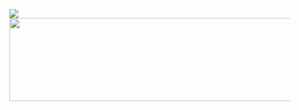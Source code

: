 
<img src="https://capsule-render.vercel.app/api?type=Cylinder&color=_hexcode&height=250&width=400&section=header&text=Hey%20Everyone!&fontSize=85&fontColor=#FFFFFF" />

  <img height="150" width="600" align="center" src="https://64.media.tumblr.com/7cd63cc35621e773025c47d88909816d/82f57bfab537864f-f3/s1280x1920/001631ef92b230a8fba56e6dff553733868f3b12.gif"/>


